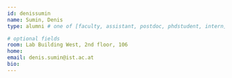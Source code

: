 ```yaml
---
id: denissumin
name: Sumin, Denis
type: alumni # one of [faculty, assistant, postdoc, phdstudent, intern]

# optional fields
room: Lab Building West, 2nd floor, 106
home: 
email: denis.sumin@ist.ac.at
bio:
---
```

